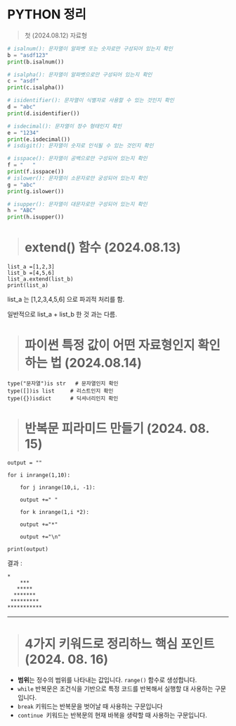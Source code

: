 # PYTHON  정리

> 첫 (2024.08.12) 자료형

```python
# isalnum(): 문자열이 알파벳 또는 숫자로만 구성되어 있는지 확인
b = "asdf123"
print(b.isalnum()) 

# isalpha(): 문자열이 알파벳으로만 구성되어 있는지 확인
c = "asdf"
print(c.isalpha())

# isidentifier(): 문자열이 식별자로 사용할 수 있는 것인지 확인
d = "abc"
print(d.isidentifier())

# isdecimal(): 문자열이 정수 형태인지 확인
e = "1234"
print(e.isdecimal())
# isdigit(): 문자열이 숫자로 인식될 수 있는 것인지 확인

# isspace(): 문자열이 공백으로만 구성되어 있는지 확인
f = "   "
print(f.isspace())
# islower(): 문자열이 소문자로만 궁성되어 있는지 확인
g = "abc"
print(g.islower())

# isupper(): 문자열이 대문자로만 구성되어 있는지 확인
h = "ABC"
print(h.isupper())
```

> # extend() 함수 (2024.08.13)

```extend
list_a =[1,2,3]
list_b =[4,5,6]
list_a.extend(list_b)  
print(list_a)
```

list_a 는 [1,2,3,4,5,6] 으로 파괴적 처리를 함.

일반적으로 list_a + list_b 한 것 과는 다름.

> # 파이썬 특정 값이 어떤 자료형인지 확인하는 법 (2024.08.14)

```
type("문자열")is str	# 문자열인지 확인
type([])is list		# 리스트인지 확인
type({})isdict		# 딕셔너리인지 확인
```

> # 반복문 피라미드 만들기 **(2024. 08. 15)**

```
output = ""

for i inrange(1,10):

    for j inrange(10,i, -1):

    output +=" "

    for k inrange(1,i *2):

    output +="*"

    output +="\n"

print(output)
```

결과 :

    *
        ***
       *****
      *******
     *********
    ***********

---




> # 4가지 키워드로 정리하느 핵심 포인트(2024. 08. 16)

* **범위**는 정수의 범위를 나타내는 값입니다. `range()` 함수로 생성합니다.
* `while` 반복문은 조건식을 기반으로 특정 코드를 반복해서 실행할 대 사용하는 구문입니다.
* `break` 키워드는 반복문을 벗어날 때 사용하는 구문입니다
* `continue `키워드는 반복문의 현재 바복을 생략할 때 사용하는 구문입니다.
